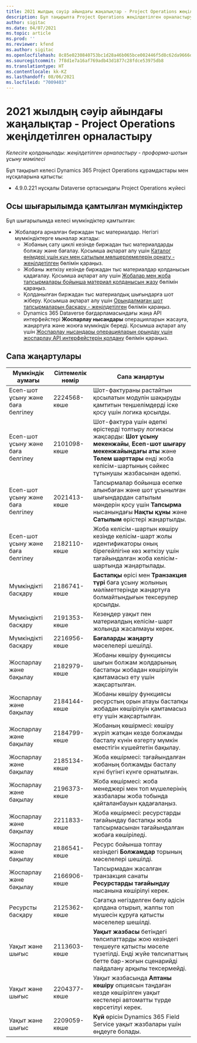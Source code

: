 ```yaml
---
title: 2021 жылдың сәуір айындағы жаңалықтар - Project Operations жеңілдетілген орналастыру
description: Бұл тақырыпта Project Operations жеңілдетілген орналастыруының 2021 жылғы сәуірде шығарылған сапа жаңартулары туралы ақпарат берілген.
author: sigitac
ms.date: 04/07/2021
ms.topic: article
ms.prod: ''
ms.reviewer: kfend
ms.author: sigitac
ms.openlocfilehash: 8c85e0230840753bc1d28a46b065bce002446f5d8c62da9666d58bc9d2a68af8
ms.sourcegitcommit: 7f8d1e7a16af769adb43d1877c28fdce53975db8
ms.translationtype: HT
ms.contentlocale: kk-KZ
ms.lasthandoff: 08/06/2021
ms.locfileid: "7009403"
---
```

# <a name="whats-new-april-2021---project-operations-lite-deployment"></a>2021 жылдың сәуір айындағы жаңалықтар - Project Operations жеңілдетілген орналастыру

_Келесіге қолданылады: жеңілдетілген орналастыру - проформа-шотын ұсыну мәмілесі_

Бұл тақырып келесі Dynamics 365 Project Operations құрамдастары мен нұсқаларына қатысты:

  - 4.9.0.221 нұсқалы Dataverse ортасындағы Project Operations жүйесі 

## <a name="features-included-in-this-release"></a>Осы шығарылымда қамтылған мүмкіндіктер

Бұл шығарылымда келесі мүмкіндіктер қамтылған:

- Жобаларға арналған биржадан тыс материалдар. Негізгі мүмкіндіктерге мыналар жатады:
  - Жобаның сату циклі кезінде биржадан тыс материалдарды болжау және бағалау. Қосымша ақпарат алу үшін [Каталог өнімдері үшін құн мен сатылым мөлшерлемелерін орнату - жеңілдетілген](../pricing-costing/set-up-cost-sales-rates-catalog-products.md) бөлімін қараңыз.
  - Жобаны жеткізу кезінде биржадан тыс материалдар қолданысын қадағалау. Қосымша ақпарат алу үшін [Жобалар мен жоба тапсырмалары бойынша материал қолданысын жазу](../../material/material-usage-log.md) бөлімін қараңыз.
  - Қолданылған биржадан тыс материалдық шығындарға шот жіберу. Қосымша ақпарат алу үшін [Орындалмаған шот тапсырмаларын басқару - жеңілдетілген](../proforma-invoicing/manage-billing-backlog-sales.md#product-billing-backlog) бөлімін қараңыз.
  - Dynamics 365 Dataverse бағдарламасындағы жаңа API интерфейстері **Жоспарлау нысандары** операцияларын жасауға, жаңартуға және жоюға мүмкіндік береді. Қосымша ақпарат алу үшін [Жоспарлау нысандары операцияларын орындау үшін жоспарлау API интерфейстерін қолдану](../../project-management/schedule-api-preview.md) бөлімін қараңыз.

## <a name="quality-updates"></a>Сапа жаңартулары

| **Мүмкіндік аумағы** | **Сілтемелік нөмір** | **Сапа жаңартуы** |
| --- | --- | --- |
| Есеп-шот ұсыну және баға белгілеу | 2224568-көше | Шот-фактураны растайтын қосылатын модулін шақыруды қамтитын теңшелімдерді іске қосу үшін логика қосылды. |
| Есеп-шот ұсыну және баға белгілеу | 2101098-көше | Шот-фактура үшін әдепкі өрістерді толтыру логикасы жақсарды: **Шот ұсыну мекенжайы**, **Есеп-шот шығару мекенжайындағы аты** және **Төлем шарттары** енді жоба келісім-шартының сәйкес тұтынушы жазбасынан әдепкі. |
| Есеп-шот ұсыну және баға белгілеу | 2021413-көше | Тапсырмалар бойынша есепке алынбаған және шот ұсынылған шығындардан сатылым мәндерін қосу үшін **Тапсырма** нысанындағы **Нақты құны** және **Сатылым** өрістері жаңартылды. |
| Есеп-шот ұсыну және баға белгілеу | 2182110-көше | Жоба келісім-шартын көшіру кезінде келісім-шарт жолы идентификаторы оның бірегейлігіне көз жеткізу үшін тағайындалған жоба келісім-шартында жаңартылады. |
| Мүмкіндікті басқару | 2186741-көше | **Бастапқы** өрісі мен **Транзакция түрі** баға ұсыну жолының мәліметтерінде жаңартуға болмайтындығын тексерулер қосылды. |
| Мүмкіндікті басқару | 2191353-көше | Кезеңдер уақыт пен материалдың келісім-шарт жолында жасалмауы керек. |
| Мүмкіндікті басқару | 2216956-көше | **Бағаларды жаңарту** мәселелері шешілді. |
| Жоспарлау және бақылау | 2182979-көше | Жобаны көшіру функциясы шығын болжам жолдарының бастапқы жобадан көшірілуін қамтамасыз ету үшін жақсартылған. |
| Жоспарлау және бақылау | 2184144-көше | Жобаны көшіру функциясы ресурстың орын атауы бастапқы жобадан көшірілуін қамтамасыз ету үшін жақсартылған. |
| Жоспарлау және бақылау | 2184799-көше | Жобаның көшірмесі: көшіру жүріп жатқан кезде болжамды басталу күнін өзгерту мүмкін еместігін күшейтетін бақылау. |
| Жоспарлау және бақылау | 2185134-көше | Жоба көшірмесі: тағайындалған жобаның болжамды басталу күні бүгінгі күнге орнатылған. |
| Жоспарлау және бақылау | 2196373-көше | Жоба көшірмесі: жоба менеджері мен топ мүшелерінің жазбалары жоба тобында қайталанбауын қадағалаңыз. |
| Жоспарлау және бақылау | 2211833-көше | Жоба көшірмесі: ресурстарды тағайындау бастапқы жоба тапсырмасынан тағайындалған жобаға көшіріледі. |
| Жоспарлау және бақылау | 2186541-көше | Ресурс бойынша топтау кезіндегі **Болжамдар** торының мәселелері шешілді. |
| Жоспарлау және бақылау | 2166906-көше | Тапсырмадан жасалған транзакция санаты **Ресурстарды тағайындау** нысанына көшірілуі керек. |
| Ресурсты басқару | 2125362-көше | Сағатқа негізделген бөлу әдісін қолдана отырып, жалпы топ мүшесін құруға қатысты мәселелер шешілді. |
| Уақыт және шығыс | 2113603-көше | **Уақыт жазбасы** бетіндегі төлсипаттарды жою кезіндегі теңшеуге қатысты мәселе түзетілді. Енді жүйе төлсипаттың бетте бар-жоғын сценарийді пайдалану арқылы тексермейді. |
| Уақыт және шығыс | 2204377-көше | Уақыт жазбасында **Аптаны көшіру** опциясын таңдаған кезде көшірілген уақыт кестелері автоматты түрде көрсетілуі керек. |
| Уақыт және шығыс | 2209059-көше | **Күй** өрісін Dynamics 365 Field Service уақыт жазбалары үшін өңдеуге болады. |
